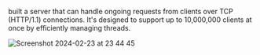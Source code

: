 built a server that can handle ongoing requests from clients over TCP (HTTP/1.1) connections. It's designed to support up to 10,000,000 clients at once by efficiently managing threads.

![Screenshot 2024-02-23 at 23 44 45](https://github.com/maheshwarang001/multiThreaded_webserver/assets/76471375/008939f7-ad96-43b1-9114-3480dee1945c)
